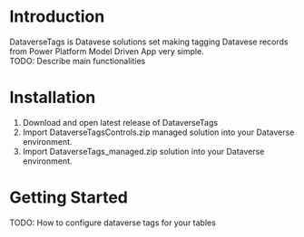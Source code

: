 # Introduction 
DataverseTags is Datavese solutions set making tagging Datavese records from Power Platform Model Driven App very simple.  
TODO: Describe main functionalities 

# Installation
1.	Download and open latest release of DataverseTags
2.	Import DataverseTagsControls.zip managed solution into your Dataverse environment.
3.	Import DataverseTags_managed.zip solution into your Dataverse environment.
   
# Getting Started
TODO: How to configure dataverse tags for your tables
